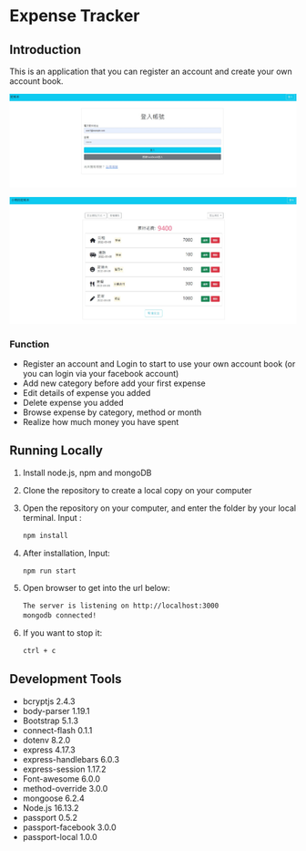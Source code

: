 # Expense Tracker

## Introduction

This is an application that you can register an account and create your own account book.

![image](https://github.com/kentguo1997/expense-tracker/blob/main/expense_tracker1.jpg)

![image](https://github.com/kentguo1997/expense-tracker/blob/main/expense_tracker2.jpg)

### Function

- Register an account and Login to start to use your own account book (or you can login via your facebook account)
- Add new category before add your first expense 
- Edit details of expense you added
- Delete expense you added
- Browse expense by category, method or month
- Realize how much money you have spent 

## Running Locally


1. Install node.js, npm and mongoDB
2. Clone the repository to create a local copy on your computer 
3. Open the repository on your computer, and enter the folder by your local terminal. Input :

   ```bash
   npm install
   ```

4. After installation, Input:

   ```bash
   npm run start
   ```

5. Open browser to get into the url below:

   ```bash
   The server is listening on http://localhost:3000
   mongodb connected!
   ```

6. If you want to stop it: 

   ```bash
   ctrl + c
   ```

## Development Tools

- bcryptjs 2.4.3
- body-parser 1.19.1
- Bootstrap 5.1.3
- connect-flash 0.1.1
- dotenv 8.2.0
- express 4.17.3
- express-handlebars 6.0.3
- express-session 1.17.2
- Font-awesome 6.0.0
- method-override 3.0.0
- mongoose 6.2.4
- Node.js 16.13.2
- passport 0.5.2
- passport-facebook 3.0.0
- passport-local 1.0.0







